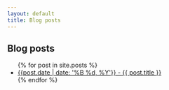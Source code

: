 ```yaml
---
layout: default
title: Blog posts
---
```


## Blog posts

<ul>
  {% for post in site.posts %}
    <li>
      <a href="{{ post.url }}">{{post.date | date: '%B %d, %Y'}} - {{ post.title }}</a>
    </li>
  {% endfor %}
</ul>
